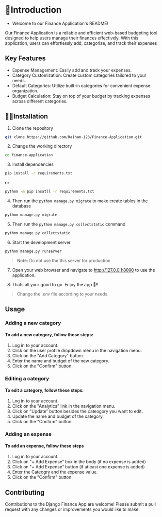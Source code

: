 # 👋Introduction
- Welcome to our Finance Application's README!

Our Finance Application is a reliable and efficient web-based budgeting tool designed to help users manage their finances effectively. With this application, users can effortlessly add, categorize, and track their expenses

## Key Features
- Expense Management: Easily add and track your expenses.
- Category Customization: Create custom categories tailored to your needs.
- Default Categories: Utilize built-in categories for convenient expense organization.
- Budget Calculation: Stay on top of your budget by tracking expenses across different categories.

## 🏃‍♂️Installation
1. Clone the repository

``` bash
git clone https://github.com/Raihan-123/Finance-Application.git
```
2. Change the working directory
```bash
cd finance-application
```
3. Install dependencies
```bash
pip install -r requirements.txt
```
or
```bash
python -m pip insatll -r requirements.txt 
```
4. Then run the `python manage.py migrate` to make create tables in the database
```bash
python manage.py migrate
```
5. Then run the `python manage.py collectstatic` command
```bash
python manage.py collectstatic
```
6. Start the development server
```bash
python manage.py runserver
```
>Note: Do not use the this server for production

7. Open your web browser and navigate to http://127.0.0.1:8000 to use the application.

8. Thats all your good to go. Enjoy the app 💖!!

> Change the .env file according to your needs.


## Usage
### Adding a new category
#### To add a new category, follow these steps:

1. Log in to your account.
2. Click on the user profile dropdown menu in the navigation menu.
3. Click on the "Add Category" button.
4. Enter the name and budget of the new category.
5. Click on the "Confirm" button.

### Editing a category
#### To edit a category, follow these steps:

1. Log in to your account.
2. Click on the "Analytics" link in the navigation menu.
3. Click on "Update" button besides the cateogory you want to edit.
4. Update the name and budget of the category.
5. Click on the "Confirm" button.

### Adding an expense
#### To add an expense, follow these steps

1. Log in to your account.
2. Click on "+ Add Expense" box in the body (if no expense is added)  
3. Click on "+ Add Expense" button (if atleast one expense is added)
4. Enter the Cateogry and the expense value.
5. Click on the "Confirm" button.



## Contributing
Contributions to the Django Finance App are welcome! Please submit a pull request with any changes or improvements you would like to make.
